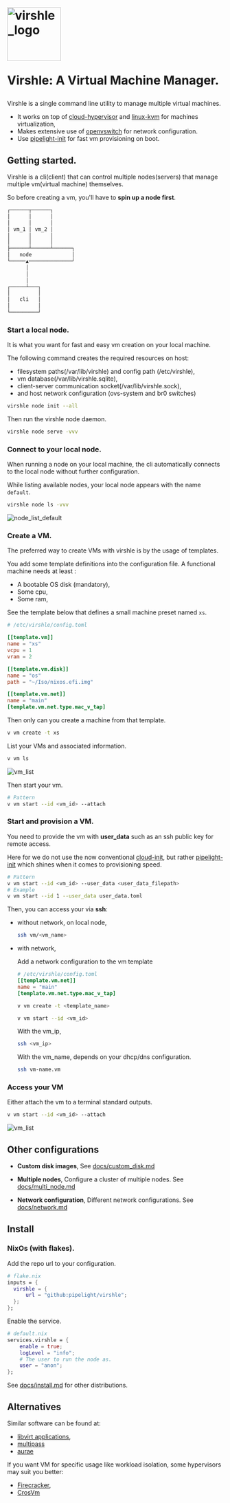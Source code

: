 <span>
<h1>
<img width="125px" alt="virshle_logo" src="https://github.com/pipelight/virshle/blob/master/public/images/logo.png"/>
<p>Virshle: A Virtual Machine Manager.</p>
</h1>
</span>

Virshle is a single command line utility to manage multiple virtual machines.

- It works on top of [cloud-hypervisor](https://github.com/cloud-hypervisor/cloud-hypervisor)
  and
  [linux-kvm](https://linux-kvm.org/page/Main_Page)
  for machines virtualization,
- Makes extensive use of
  [openvswitch](https://github.com/openvswitch/ovs)
  for network configuration.
- Use [pipelight-init](https://github.com/pipelight/pipelight) for fast
  vm provisioning on boot.

## Getting started.

Virshle is a cli(client) that can control multiple nodes(servers)
that manage multiple vm(virtual machine) themselves.

So before creating a vm, you'll have to **spin up a node first**.

```txt
┌──────┬──────┐
│      │      │
│      │      │
│ vm_1 │ vm_2 │
│      │      │
│      │      │
├──────┴──────┴──────┐
│   node             │
└─────▲──────────────┘
      │
      │
      │
┌─────┴───┐
│         │
│   cli   │
│         │
└─────────┘
```

### Start a local node.

It is what you want for fast and easy vm creation on your local machine.

The following command creates the required resources on host:

- filesystem paths(/var/lib/virshle) and config path (/etc/virshle),
- vm database(/var/lib/virshle.sqlite),
- client-server communication socket(/var/lib/virshle.sock),
- and host network configuration (ovs-system and br0 switches)

```sh
virshle node init --all

```

Then run the virshle node daemon.

```sh
virshle node serve -vvv
```

### Connect to your local node.

When running a node on your local machine,
the cli automatically connects to the local node
without further configuration.

While listing available nodes, your local node appears with the name `default`.

```sh
virshle node ls -vvv
```

![node_list_default](https://github.com/pipelight/virshle/blob/master/public/images/v_node_ls_vvv_default.png)

### Create a VM.

The preferred way to create VMs with virshle is by the usage of templates.

You add some template definitions into the configuration file.
A functional machine needs at least :

- A bootable OS disk (mandatory),
- Some cpu,
- Some ram,

See the template below that defines a small machine preset named `xs`.

```toml
# /etc/virshle/config.toml

[[template.vm]]
name = "xs"
vcpu = 1
vram = 2

[[template.vm.disk]]
name = "os"
path = "~/Iso/nixos.efi.img"

[[template.vm.net]]
name = "main"
[template.vm.net.type.mac_v_tap]
```

Then only can you create a machine from that template.

```sh
v vm create -t xs
```

List your VMs and associated information.

```sh
v vm ls
```

![vm_list](https://github.com/pipelight/virshle/blob/master/public/images/v_vm_ls.png)

Then start your vm.

```sh
# Pattern
v vm start --id <vm_id> --attach
```

### Start and provision a VM.

You need to provide the vm with **user_data** such as an ssh public key
for remote access.

Here for we do not use the now conventional
[cloud-init](https://cloudinit.readthedocs.io/en/latest/explanation/introduction.html#introduction),
but rather
[pipelight-init](https://github.com/pipelight/pipelight)
which shines when it comes to provisioning speed.

```sh
# Pattern
v vm start --id <vm_id> --user_data <user_data_filepath>
# Example
v vm start --id 1 --user_data user_data.toml
```

Then, you can access your via **ssh**:

- without network, on local node,

  ```sh
  ssh vm/<vm_name>
  ```

- with network,

  Add a network configuration to the vm template

  ```toml
  # /etc/virshle/config.toml
  [[template.vm.net]]
  name = "main"
  [template.vm.net.type.mac_v_tap]
  ```

  ```sh
  v vm create -t <template_name>
  ```

  ```sh
  v vm start --id <vm_id>
  ```

  With the vm_ip,

  ```sh
  ssh <vm_ip>
  ```

  With the vm_name,
  depends on your dhcp/dns configuration.

  ```sh
  ssh vm-name.vm
  ```

### Access your VM

Either attach the vm to a terminal standard outputs.

```sh
v vm start --id <vm_id> --attach
```

![vm_list](https://github.com/pipelight/virshle/blob/master/public/images/v_vm_ls_v.png)

## Other configurations

- **Custom disk images**,
  See [docs/custom_disk.md](https://github.com/pipelight/virshle/blob/master/docs/custom_disk.md)

- **Multiple nodes**,
  Configure a cluster of multiple nodes.
  See [docs/multi_node.md](https://github.com/pipelight/virshle/blob/master/docs/multi_node.md)

- **Network configuration**,
  Different network configurations.
  See [docs/network.md](https://github.com/pipelight/virshle/blob/master/docs/network.md)

## Install

### NixOs (with flakes).

Add the repo url to your configuration.

```nix
# flake.nix
inputs = {
  virshle = {
      url = "github:pipelight/virshle";
  };
};
```

Enable the service.

```nix
# default.nix
services.virshle = {
    enable = true;
    logLevel = "info";
    # The user to run the node as.
    user = "anon";
};
```

See [docs/install.md](https://github.com/pipelight/virshle/blob/master/docs/install.md)
for other distributions.

## Alternatives

Similar software can be found at:

- [libvirt applications](https://libvirt.org/apps.html),
- [multipass](https://github.com/cannonical/multipass)
- [aurae](https://github.com/aurae-runtime/aurae)

If you want VM for specific usage like workload isolation,
some hypervisors may suit you better:

- [Firecracker](https://github.com/firecracker-microvm/firecracker),
- [CrosVm](https://chromium.googlesource.com/chromiumos/platform/crosvm)

